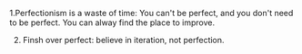 1.Perfectionism is a waste of time:
You can't be perfect, and you don't need to be perfect. 
You can alway find the place to improve. 

2. Finsh over perfect: 
believe in iteration, not perfection. 


